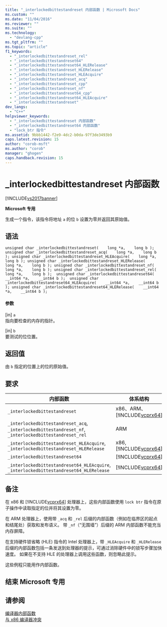 ```yaml
---
title: "_interlockedbittestandreset 内部函数 | Microsoft Docs"
ms.custom: ""
ms.date: "11/04/2016"
ms.reviewer: ""
ms.suite: ""
ms.technology: 
  - "devlang-cpp"
ms.tgt_pltfrm: ""
ms.topic: "article"
f1_keywords: 
  - "_interlockedbittestandreset_rel"
  - "_interlockedbittestandreset64"
  - "_interlockedbittestandreset64_HLERelease"
  - "_interlockedbittestandreset_HLERelease"
  - "_interlockedbittestandreset_HLEAcquire"
  - "_interlockedbittestandreset_acq"
  - "_interlockedbittestandreset_cpp"
  - "_interlockedbittestandreset_nf"
  - "_interlockedbittestandreset64_cpp"
  - "_interlockedbittestandreset64_HLEAcquire"
  - "_interlockedbittestandreset"
dev_langs: 
  - "C++"
helpviewer_keywords: 
  - "_interlockedbittestandreset 内部函数"
  - "_interlockedbittestandreset64 内部函数"
  - "lock_btr 指令"
ms.assetid: 9bbb1442-f2e9-4dc2-b0da-97f3de3493b9
caps.latest.revision: 15
author: "corob-msft"
ms.author: "corob"
manager: "ghogen"
caps.handback.revision: 15
---
```

# _interlockedbittestandreset 内部函数
[!INCLUDE[vs2017banner](../assembler/inline/includes/vs2017banner.md)]

**Microsoft 专用**  
  
 生成一个指令，该指令将地址 `a` 的位 `b` 设置为零并返回其原始值。  
  
## 语法  
  
```  
unsigned char _interlockedbittestandreset(    long *a,    long b ); unsigned char _interlockedbittestandreset_acq(    long *a,    long b ); unsigned char _interlockedbittestandreset_HLEAcquire(    long *a,    long b ); unsigned char _interlockedbittestandreset_HLERelease(    long *a,    long b ); unsigned char _interlockedbittestandreset_nf(    long *a,    long b ); unsigned char _interlockedbittestandreset_rel(    long *a,    long b );  unsigned char _interlockedbittestandreset64(    __int64 *a,    __int64 b );  unsigned char _interlockedbittestandreset64_HLEAcquire(    __int64 *a,    __int64 b ); unsigned char _interlockedbittestandreset64_HLERelease(    __int64 *a,    __int64 b );  
```  
  
#### 参数  
 \[in\] `a`  
 指向要检查的内存的指针。  
  
 \[in\] `b`  
 要测试的位位置。  
  
## 返回值  
 由 `b` 指定的位置上的位的原始值。  
  
## 要求  
  
|内部函数|体系结构|Header|  
|----------|----------|------------|  
|`_interlockedbittestandreset`|x86、ARM、[!INCLUDE[vcprx64](../assembler/inline/includes/vcprx64_md.md)]|\<intrin.h\>|  
|`_interlockedbittestandreset_acq`, `_interlockedbittestandreset_nf`, `_interlockedbittestandreset_rel`|ARM|\<intrin.h\>|  
|`_interlockedbittestandreset_HLEAcquire`, `_interlockedbittestandreset_HLERelease`|x86, [!INCLUDE[vcprx64](../assembler/inline/includes/vcprx64_md.md)]|\<immintrin.h\>|  
|`_interlockedbittestandreset64`|[!INCLUDE[vcprx64](../assembler/inline/includes/vcprx64_md.md)]|\<intrin.h\>|  
|`_interlockedbittestandreset64_HLEAcquire`, `_interlockedbittestandreset64_HLERelease`|[!INCLUDE[vcprx64](../assembler/inline/includes/vcprx64_md.md)]|\<immintrin.h\>|  
  
## 备注  
 在 x86 和 [!INCLUDE[vcprx64](../assembler/inline/includes/vcprx64_md.md)] 处理器上，这些内部函数使用 `lock btr` 指令在原子操作中读取指定的位并将其设置为零。  
  
 在 ARM 处理器上，使用带 `_acq` 和 `_rel` 后缀的内部函数（例如在临界区的起点和结尾处）获取和发布语义。  带 `_nf`（“无围墙”）后缀的 ARM 内部函数不能充当内存屏障。  
  
 在支持硬件锁省略 \(HLE\) 指令的 Intel 处理器上，带 `_HLEAcquire` 和 `_HLERelease` 后缀的内部函数包括一条发送到处理器的提示，可通过消除硬件中的锁写步骤加快速度。  如果在不支持 HLE 的处理器上调用这些函数，则忽略此提示。  
  
 这些例程只能用作内部函数。  
  
## 结束 Microsoft 专用  
  
## 请参阅  
 [编译器内部函数](../intrinsics/compiler-intrinsics.md)   
 [与 x86 编译器冲突](../build/conflicts-with-the-x86-compiler.md)